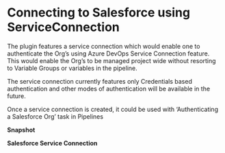 # Connecting to Salesforce using ServiceConnection

The plugin features a service connection which would enable one to authenticate the Org’s using Azure DevOps Service Connection feature. This would enable the Org’s to be managed project wide without resorting to Variable Groups or variables in the pipeline.



The service connection currently features only Credentials based authentication and other modes of authentication will be available in the future.

Once a service connection is created, it could be used with ‘Authenticating a Salesforce Org’ task in Pipelines

**Snapshot**

**Salesforce Service Connection**

